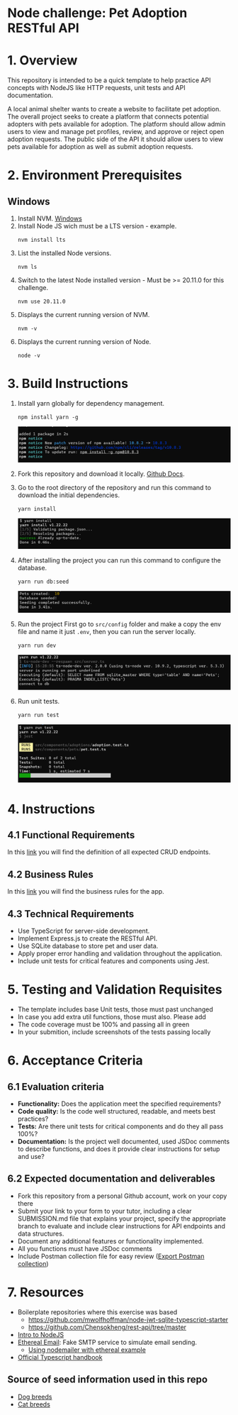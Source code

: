 # Node challenge: Pet Adoption RESTful API

# 1. Overview

This repository is intended to be a quick template to help practice API concepts with NodeJS like HTTP requests, unit tests and API documentation.

A local animal shelter wants to create a website to facilitate pet adoption. The overall project seeks to create a platform that connects potential adopters with pets available for adoption.
The platform should allow admin users to view and manage pet profiles, review, and approve or reject open adoption requests. 
The public side of the API it should allow users to view pets available for adoption as well as submit adoption requests.

# 2. Environment Prerequisites

## Windows
1. Install NVM.
	[Windows](https://www.freecodecamp.org/news/node-version-manager-nvm-install-guide/)
2. Install Node JS wich must be a LTS version - example.
    ```
    nvm install lts
    ```
3. List the installed Node versions.
    ```
    nvm ls
    ```
4. Switch to the latest Node installed version - Must be >= 20.11.0 for this challenge.
    ```
    nvm use 20.11.0
    ```
5. Displays the current running version of NVM.
    ```
    nvm -v
    ```
6. Displays the current running version of Node.
    ```
    node -v
    ```

# 3. Build Instructions

1. Install yarn globally for dependency management.
    ```
    npm install yarn -g
    ```
    ![build-instruction1](./resources/images/build-instruction1.png)
2. Fork this repository and download it locally.
    [Github Docs](https://docs.github.com/en/pull-requests/collaborating-with-pull-requests/working-with-forks/fork-a-repo).
3. Go to the root directory of the repository and run this command to download the initial dependencies.
    ```
    yarn install
    ``` 
    ![build-instruction2](./resources/images/build-instruction2.png)
4. After installing the project you can run this command to configure the database.
    ```
    yarn run db:seed
    ``` 
    ![build-instruction3](./resources/images/build-instruction3.png)
5. Run the project
    First go to `src/config` folder and make a copy the env file and name it just `.env`, then you can run the server locally.

    ```
    yarn run dev
    ```
    ![build-instruction4](./resources/images/build-instruction4.png)
6. Run unit tests.
    ```
    yarn run test
    ```
    ![build-instruction5](./resources/images/build-instruction5.png)

# 4. Instructions

## 4.1 Functional Requirements
In this [link](./resources/functional_requirements.md) you will find the definition of all expected CRUD endpoints.

## 4.2 Business Rules

In this [link](./resources/business_rules.md) you will find the business rules for the app.

## 4.3 Technical Requirements
* Use TypeScript for server-side development.
* Implement Express.js to create the RESTful API.
* Use SQLite database to store pet and user data.
* Apply proper error handling and validation throughout the application.
* Include unit tests for critical features and components using Jest.

# 5. Testing and Validation Requisites
* The template includes base Unit tests, those must past unchanged
* In case you add extra util functions, those must also. Please add 
* The code coverage must be 100% and passing all in green
* In your submition, include screenshots of the tests passing locally

# 6. Acceptance Criteria

## 6.1 Evaluation criteria

* **Functionality:** Does the application meet the specified requirements?
* **Code quality:** Is the code well structured, readable, and meets best practices?
* **Tests:** Are there unit tests for critical components and do they all pass 100%?
* **Documentation:** Is the project well documented, used JSDoc comments to describe functions, and does it provide clear instructions for setup and use?
  
## 6.2 Expected documentation and deliverables
* Fork this repository from a personal Github account, work on your copy there
* Submit your link to your form to your tutor, including a clear SUBMISSION.md file that explains your project, specify the appropriate branch to evaluate and include clear instructions for API endpoints and data structures.
* Document any additional features or functionality implemented.
* All you functions must have JSDoc comments
* Include Postman collection file for easy review ([Export Postman collection](https://learning.postman.com/docs/getting-started/importing-and-exporting/exporting-data))


# 7. Resources

* Boilerplate repositories where this exercise was based
    * https://github.com/mwolfhoffman/node-jwt-sqlite-typescript-starter
    * https://github.com/Chensokheng/rest-api/tree/master
* [Intro to NodeJS](https://nodejs.org/en/learn/getting-started/introduction-to-nodejs) 
* [Ethereal Email](https://ethereal.email/): Fake SMTP service to simulate email sending.
    * [Using nodemailer with ethereal example](https://dev.to/berviantoleo/email-testing-using-ethereal-inb)
* [Official Typescript handbook](https://www.typescriptlang.org/docs/handbook/2/basic-types.html)

## Source of seed information used in this repo
* [Dog breeds](https://github.com/jfairbank/programming-elm.com/blob/master/dog-breeds.json)
* [Cat breeds](https://github.com/jfairbank/programming-elm.com/blob/master/cat-breeds.json)
